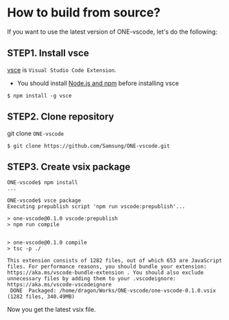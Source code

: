 # How to build from source?

If you want to use the latest version of ONE-vscode, let's do the following:

## STEP1. Install vsce

[vsce](https://code.visualstudio.com/api/working-with-extensions/publishing-extension) is `Visual Studio Code Extension`.
- You should install [Node.js and npm](https://docs.npmjs.com/downloading-and-installing-node-js-and-npm) before installing vsce

```console
$ npm install -g vsce
```

## STEP2. Clone repository

git clone `ONE-vscode`

```console
$ git clone https://github.com/Samsung/ONE-vscode.git
```

## STEP3. Create vsix package

```console
ONE-vscode$ npm install
...

ONE-vscode$ vsce package
Executing prepublish script 'npm run vscode:prepublish'...

> one-vscode@0.1.0 vscode:prepublish
> npm run compile


> one-vscode@0.1.0 compile
> tsc -p ./

This extension consists of 1282 files, out of which 653 are JavaScript files. For performance reasons, you should bundle your extension: https://aka.ms/vscode-bundle-extension . You should also exclude unnecessary files by adding them to your .vscodeignore: https://aka.ms/vscode-vscodeignore
 DONE  Packaged: /home/dragon/Works/ONE-vscode/one-vscode-0.1.0.vsix (1282 files, 340.49MB)
```

Now you get the latest vsix file.
